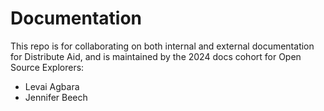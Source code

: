 # Documentation

This repo is for collaborating on both internal and external documentation for Distribute Aid, and is maintained by the 2024 docs cohort for Open Source Explorers:

- Levai Agbara
- Jennifer Beech